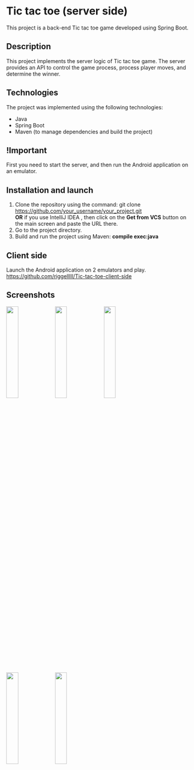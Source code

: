# Tic tac toe (server side)

This project is a back-end Tic tac toe game developed using Spring Boot.

## Description

This project implements the server logic of Tic tac toe game. The server provides an API to control the game process, process player moves, and determine the winner.

## Technologies

The project was implemented using the following technologies:

- Java
- Spring Boot
- Maven (to manage dependencies and build the project)

## !Important
First you need to start the server, and then run the Android application on an emulator.

## Installation and launch

1. Clone the repository using the command:
git clone https://github.com/your_username/your_project.git
<br><b>OR</b> if you use IntelliJ IDEA , then click on the <b>Get from VCS</b> button on the main screen and paste the URL there.
2. Go to the project directory.
3. Build and run the project using Maven: <b>compile exec:java</b>

## Client side
Launch the Android application on 2 emulators and play.
https://github.com/riggelllll/Tic-tac-toe-client-side

## Screenshots
<img src="https://github.com/riggelllll/Tic-tac-toe-server-side/assets/22434402/577d9925-bdb9-439b-b1e0-6149d09f5118" width=25% height=25%>
<img src="https://github.com/riggelllll/Tic-tac-toe-server-side/assets/22434402/0a491816-4570-4f4b-9a2d-0619e05532b9" width=25% height=25%>
<img src="https://github.com/riggelllll/Tic-tac-toe-server-side/assets/22434402/b824214e-3577-4fa3-99c0-f1a69f3d1a12" width=25% height=25%>
<img src="https://github.com/riggelllll/Tic-tac-toe-server-side/assets/22434402/67f06056-3a2d-4200-bfce-fb67812b748a" width=25% height=25%>
<img src="https://github.com/riggelllll/Tic-tac-toe-server-side/assets/22434402/91a6431b-10ea-438d-93e6-980c5a961d97" width=25% height=25%>
